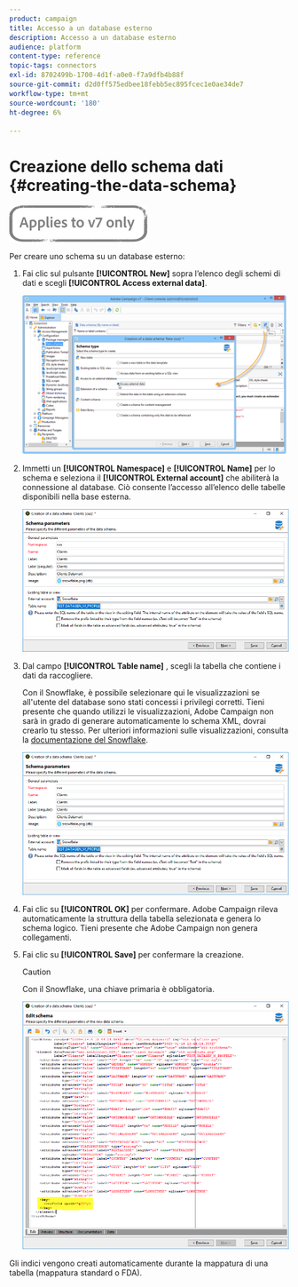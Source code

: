 ```yaml
---
product: campaign
title: Accesso a un database esterno
description: Accesso a un database esterno
audience: platform
content-type: reference
topic-tags: connectors
exl-id: 8702499b-1700-4d1f-a0e0-f7a9dfb4b88f
source-git-commit: d2d0ff575edbee18febb5ec895fcec1e0ae34de7
workflow-type: tm+mt
source-wordcount: '180'
ht-degree: 6%

---
```


# Creazione dello schema dati {#creating-the-data-schema}

![](../../assets/v7-only.svg)

Per creare uno schema su un database esterno:

1. Fai clic sul pulsante **[!UICONTROL New]** sopra l’elenco degli schemi di dati e scegli **[!UICONTROL Access external data]**.

   ![](assets/wf_new_schema_fda.png)

1. Immetti un **[!UICONTROL Namespace]** e **[!UICONTROL Name]** per lo schema e seleziona il **[!UICONTROL External account]** che abiliterà la connessione al database. Ciò consente l’accesso all’elenco delle tabelle disponibili nella base esterna.

   ![](assets/wf_new_schema_select_table_fda.png)

1. Dal campo **[!UICONTROL Table name]** , scegli la tabella che contiene i dati da raccogliere.

   Con il Snowflake, è possibile selezionare qui le visualizzazioni se all&#39;utente del database sono stati concessi i privilegi corretti. Tieni presente che quando utilizzi le visualizzazioni, Adobe Campaign non sarà in grado di generare automaticamente lo schema XML, dovrai crearlo tu stesso. Per ulteriori informazioni sulle visualizzazioni, consulta la [documentazione del Snowflake](https://docs.snowflake.com/en/user-guide/views-introduction.html).

   ![](assets/wf_new_schema_select_table_fda.png)

1. Fai clic su **[!UICONTROL OK]** per confermare. Adobe Campaign rileva automaticamente la struttura della tabella selezionata e genera lo schema logico. Tieni presente che Adobe Campaign non genera collegamenti.

1. Fai clic su **[!UICONTROL Save]** per confermare la creazione.

   >[!CAUTION]
   >
   >Con il Snowflake, una chiave primaria è obbligatoria.

   ![](assets/wf_new_schema_generate_fda.png)

Gli indici vengono creati automaticamente durante la mappatura di una tabella (mappatura standard o FDA).
